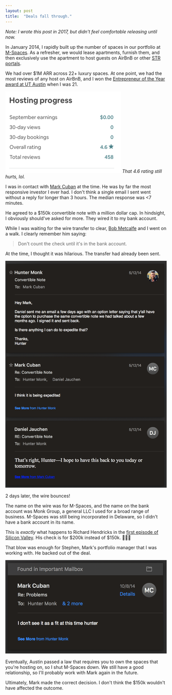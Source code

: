 ```yaml
---
layout: post
title:  "Deals fall through."
---
```


_Note: I wrote this post in 2017, but didn't feel comfortable releasing until now._

In January 2014, I rapidly built up the number of spaces in our portfolio at [M-Spaces](www.m-spaces.com). As a refresher, we would lease apartments, furnish them, and then exclusively use the apartment to host guests on AirBnB or other [STR portals](https://www.google.com/search?sxsrf=ACYBGNTDsD_iVh2gesjioFBfcfgSvo1p9A%3A1569217094170&ei=RlqIXeWGCsH5-gSfhpHwAQ&q=+short+term+rental+str&oq=+short+term+rental+str&gs_l=psy-ab.3..0l8j0i30l2.2192.6602..6707...6.2..2.320.4203.7j7j7j2......0....1..gws-wiz.......0i71j35i39j0i67j0i13j0i8i7i30j0i13i30j0i5i30.0vibRUadlCE&ved=0ahUKEwjlweSbnebkAhXBvJ4KHR9DBB4Q4dUDCAs&uact=5).

We had over $1M ARR across 22+ luxury spaces. At one point, we had the most reviews of any host on AirBnB, and I won the [Entrepreneur of the Year award at UT Austin](http://www.siliconhillsnews.com/2014/03/06/three-honored-at-ut-entrepreneurship-awards-for-2014/) when I was 21. 

![reviews](/img/mc/reviews.png)
_That 4.6 rating still hurts, lol._

I was in contact with [Mark Cuban](https://en.wikipedia.org/wiki/Mark_Cuban) at the time. He was by far the most responsive investor I ever had. I don't think a single email I sent went without a reply for longer than 3 hours. The median response was <7 minutes.

He agreed to a $150k convertible note with a million dollar cap. In hindsight, I obviously should've asked for more. They wired it to my bank account.

While I was waiting for the wire transfer to clear, [Bob Metcalfe](https://en.wikipedia.org/wiki/Robert_Metcalfe) and I went on a walk. I clearly remember him saying:
> Don't count the check until it's in the bank account. 

At the time, I thought it was hilarious. The transfer had already been sent. 

![wire transfer](/img/mc/convertible-note.png)

2 days later, the wire bounces! 

The name on the wire was for M-Spaces, and the name on the bank account was Monk Group, a general LLC I used for a broad range of business. M-Spaces was still being incorporated in Delaware, so I didn't have a bank account in its name.

This is _exactly_ what happens to Richard Hendricks in the [first episode of Silicon Valley](https://en.wikipedia.org/wiki/Silicon_Valley_(TV_series)). His check is for $200k instead of $150k. 🤷🏼‍♂️

That blow was enough for Stephen, Mark's portfolio manager that I was working with. He backed out of the deal. 

![not fit](/img/mc/not-fit.png)

Eventually, Austin passed a law that requires you to own the spaces that you're hosting on, so I shut M-Spaces down. We still have a good relationship, so I'll probably work with Mark again in the future.

Ultimately, Mark made the correct decision. I don't think the $150k wouldn't have affected the outcome.
